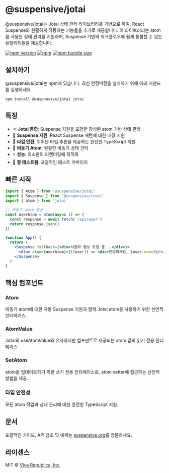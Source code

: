 # @suspensive/jotai

@suspensive/jotai는 Jotai 상태 관리 라이브러리를 기반으로 하여, React Suspense와 원활하게 작동하는 기능들을 추가로 제공합니다. 이 라이브러리는 atom을 사용한 상태 관리를 지원하며, Suspense 기반의 워크플로우에 쉽게 통합할 수 있는 유틸리티들을 제공합니다.

[![npm version](https://img.shields.io/npm/v/@suspensive/jotai?color=000&labelColor=000&logo=npm&label=)](https://www.npmjs.com/package/@suspensive/jotai) [![npm](https://img.shields.io/npm/dm/@suspensive/jotai?color=000&labelColor=000)](https://www.npmjs.com/package/@suspensive/jotai) [![npm bundle size](https://img.shields.io/bundlephobia/minzip/@suspensive/jotai?color=000&labelColor=000)](https://www.npmjs.com/package/@suspensive/jotai)

## 설치하기

@suspensive/jotai는 npm에 있습니다. 최신 안정버전을 설치하기 위해 아래 커맨드를 실행하세요

```shell npm2yarn
npm install @suspensive/jotai jotai
```

## 특징

- ⚛️ **Jotai 통합**: Suspense 지원을 포함한 향상된 atom 기반 상태 관리
- 🚀 **Suspense 지원**: React Suspense 패턴에 대한 내장 지원
- 🎯 **타입 안전**: 뛰어난 타입 추론을 제공하는 완전한 TypeScript 지원
- 🔄 **비동기 Atom**: 원활한 비동기 상태 관리
- ⚡ **성능**: 최소한의 리렌더링에 최적화
- 🧪 **잘 테스트됨**: 포괄적인 테스트 커버리지

## 빠른 시작

```jsx
import { Atom } from '@suspensive/jotai'
import { Suspense } from '@suspensive/react'
import { atom } from 'jotai'

// 비동기 atom 생성
const userAtom = atom(async () => {
  const response = await fetch('/api/user')
  return response.json()
})

function App() {
  return (
    <Suspense fallback={<div>사용자 정보 로딩 중...</div>}>
      <Atom atom={userAtom}>{([user]) => <div>안녕하세요, {user.name}님!</div>}</Atom>
    </Suspense>
  )
}
```

## 핵심 컴포넌트

### Atom

비동기 atom에 대한 자동 Suspense 지원과 함께 Jotai atom을 사용하기 위한 선언적 인터페이스.

### AtomValue

Jotai의 useAtomValue와 유사하지만 컴포넌트로 제공되는 atom 값의 읽기 전용 인터페이스.

### SetAtom

atom을 업데이트하기 위한 쓰기 전용 인터페이스로, atom setter에 접근하는 선언적 방법을 제공.

### 타입 안전성

모든 atom 작업과 상태 관리에 대한 완전한 TypeScript 지원.

## 문서

포괄적인 가이드, API 참조 및 예제는 [suspensive.org](https://suspensive.org)를 방문하세요.

## 라이센스

MIT © [Viva Republica, Inc.](https://github.com/toss/suspensive/blob/main/LICENSE)
